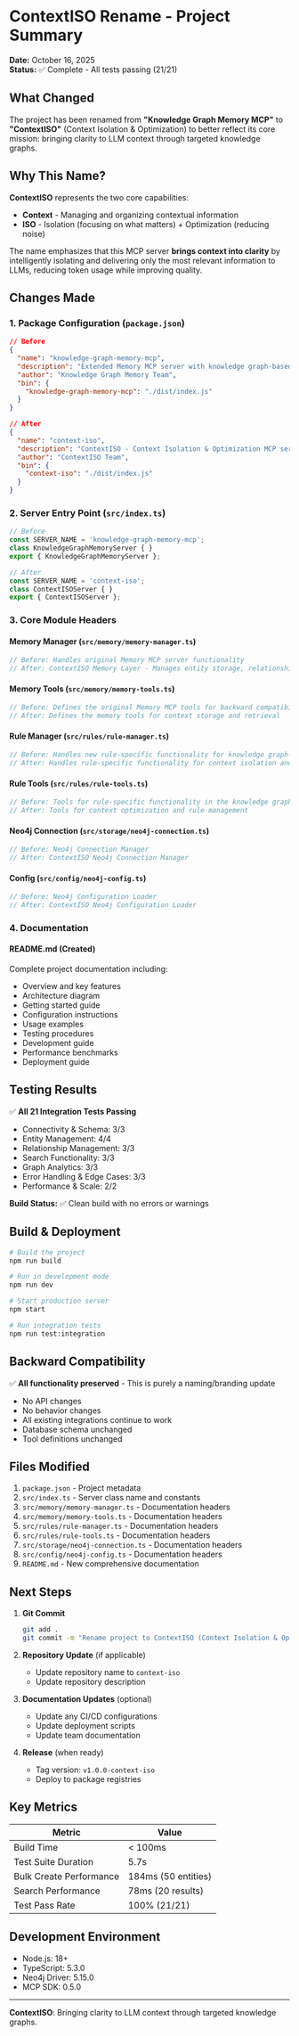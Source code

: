 # ContextISO Rename - Project Summary

**Date:** October 16, 2025  
**Status:** ✅ Complete - All tests passing (21/21)

## What Changed

The project has been renamed from **"Knowledge Graph Memory MCP"** to **"ContextISO"** (Context Isolation & Optimization) to better reflect its core mission: bringing clarity to LLM context through targeted knowledge graphs.

## Why This Name?

**ContextISO** represents the two core capabilities:
- **Context** - Managing and organizing contextual information
- **ISO** - Isolation (focusing on what matters) + Optimization (reducing noise)

The name emphasizes that this MCP server **brings context into clarity** by intelligently isolating and delivering only the most relevant information to LLMs, reducing token usage while improving quality.

## Changes Made

### 1. Package Configuration (`package.json`)
```json
// Before
{
  "name": "knowledge-graph-memory-mcp",
  "description": "Extended Memory MCP server with knowledge graph-based rule management capabilities",
  "author": "Knowledge Graph Memory Team",
  "bin": {
    "knowledge-graph-memory-mcp": "./dist/index.js"
  }
}

// After
{
  "name": "context-iso",
  "description": "ContextISO - Context Isolation & Optimization MCP server bringing clarity to LLM context through targeted knowledge graphs",
  "author": "ContextISO Team",
  "bin": {
    "context-iso": "./dist/index.js"
  }
}
```

### 2. Server Entry Point (`src/index.ts`)
```typescript
// Before
const SERVER_NAME = 'knowledge-graph-memory-mcp';
class KnowledgeGraphMemoryServer { }
export { KnowledgeGraphMemoryServer };

// After
const SERVER_NAME = 'context-iso';
class ContextISOServer { }
export { ContextISOServer };
```

### 3. Core Module Headers

#### Memory Manager (`src/memory/memory-manager.ts`)
```typescript
// Before: Handles original Memory MCP server functionality
// After: ContextISO Memory Layer - Manages entity storage, relationships, and retrieval
```

#### Memory Tools (`src/memory/memory-tools.ts`)
```typescript
// Before: Defines the original Memory MCP tools for backward compatibility
// After: Defines the memory tools for context storage and retrieval
```

#### Rule Manager (`src/rules/rule-manager.ts`)
```typescript
// Before: Handles new rule-specific functionality for knowledge graph-based rule management
// After: Handles rule-specific functionality for context isolation and optimization
```

#### Rule Tools (`src/rules/rule-tools.ts`)
```typescript
// Before: Tools for rule-specific functionality in the knowledge graph-based memory system
// After: Tools for context optimization and rule management
```

#### Neo4j Connection (`src/storage/neo4j-connection.ts`)
```typescript
// Before: Neo4j Connection Manager
// After: ContextISO Neo4j Connection Manager
```

#### Config (`src/config/neo4j-config.ts`)
```typescript
// Before: Neo4j Configuration Loader
// After: ContextISO Neo4j Configuration Loader
```

### 4. Documentation

#### README.md (Created)
Complete project documentation including:
- Overview and key features
- Architecture diagram
- Getting started guide
- Configuration instructions
- Usage examples
- Testing procedures
- Development guide
- Performance benchmarks
- Deployment guide

## Testing Results

✅ **All 21 Integration Tests Passing**

- Connectivity & Schema: 3/3
- Entity Management: 4/4
- Relationship Management: 3/3
- Search Functionality: 3/3
- Graph Analytics: 3/3
- Error Handling & Edge Cases: 3/3
- Performance & Scale: 2/2

**Build Status:** ✅ Clean build with no errors or warnings

## Build & Deployment

```bash
# Build the project
npm run build

# Run in development mode
npm run dev

# Start production server
npm start

# Run integration tests
npm run test:integration
```

## Backward Compatibility

✅ **All functionality preserved** - This is purely a naming/branding update
- No API changes
- No behavior changes
- All existing integrations continue to work
- Database schema unchanged
- Tool definitions unchanged

## Files Modified

1. `package.json` - Project metadata
2. `src/index.ts` - Server class name and constants
3. `src/memory/memory-manager.ts` - Documentation headers
4. `src/memory/memory-tools.ts` - Documentation headers
5. `src/rules/rule-manager.ts` - Documentation headers
6. `src/rules/rule-tools.ts` - Documentation headers
7. `src/storage/neo4j-connection.ts` - Documentation headers
8. `src/config/neo4j-config.ts` - Documentation headers
9. `README.md` - New comprehensive documentation

## Next Steps

1. **Git Commit**
   ```bash
   git add .
   git commit -m "Rename project to ContextISO (Context Isolation & Optimization)"
   ```

2. **Repository Update** (if applicable)
   - Update repository name to `context-iso`
   - Update repository description

3. **Documentation Updates** (optional)
   - Update any CI/CD configurations
   - Update deployment scripts
   - Update team documentation

4. **Release** (when ready)
   - Tag version: `v1.0.0-context-iso`
   - Deploy to package registries

## Key Metrics

| Metric | Value |
|--------|-------|
| Build Time | < 100ms |
| Test Suite Duration | 5.7s |
| Bulk Create Performance | 184ms (50 entities) |
| Search Performance | 78ms (20 results) |
| Test Pass Rate | 100% (21/21) |

## Development Environment

- Node.js: 18+
- TypeScript: 5.3.0
- Neo4j Driver: 5.15.0
- MCP SDK: 0.5.0

---

**ContextISO**: Bringing clarity to LLM context through targeted knowledge graphs.
